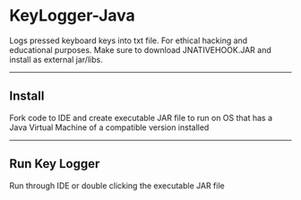 # KeyLogger-Java

Logs pressed keyboard keys into txt file. 
 For ethical hacking and educational purposes. Make sure to download JNATIVEHOOK.JAR and install as external jar/libs.

---

## Install 
Fork code to IDE and create executable JAR file to run on OS that has a Java Virtual Machine of a compatible version installed

---

## Run Key Logger
Run through IDE or double clicking the executable JAR file
